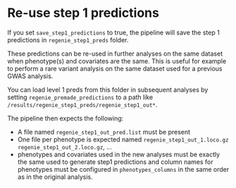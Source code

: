 # Re-use step 1 predictions

If you set `save_step1_predictions` to true, the pipeline will save the step 1 predictions in `regenie_step1_preds` folder. 

These predictions can be re-used in  further analyses on the same dataset when phenotype(s) and covariates are the same. This is useful for example to perform a rare variant analysis on the same dataset used for a previous GWAS analysis.

You can load level 1 preds from this folder in subsequent analyses by setting `regenie_premade_predictions` to a path like `/results/regenie_step1_preds/regenie_step1_out*`.

The pipeline then expects the following:

- A file named `regenie_step1_out_pred.list` must be present
- One file per phenotype is expected named `regenie_step1_out_1.loco.gz` `regenie_step1_out_2.loco.gz`, ...
- phenotypes and covariates used in the new analyses must be exactly the same used to generate step1 predictions and column names for phenotypes must be configured in `phenotypes_columns` in the same order as in the original analysis.